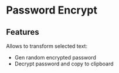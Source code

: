 # Password Encrypt 

## Features

Allows to transform selected text:
 - Gen random encrypted password
 - Decrypt password and copy to clipboard
